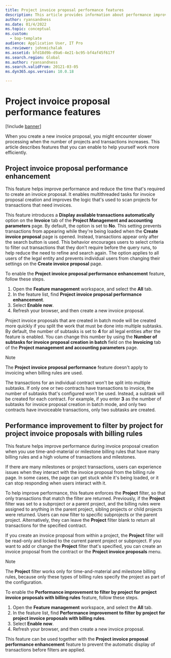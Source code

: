 ```yaml
---
title: Project invoice proposal performance features
description: This article provides information about performance improvements to project invoice proposals.
author: ryansandness
ms.date: 01/4/2022
ms.topic: conceptual
ms.custom: 
  - bap-template
audience: Application User, IT Pro
ms.reviewer: johnmichalak
ms.assetid: bfd18d9b-d9a6-4e21-bc95-bf4af45f617f
ms.search.region: Global
ms.author: ryansandness
ms.search.validFrom: 20121-03-05
ms.dyn365.ops.version: 10.0.18

---
```


# Project invoice proposal performance features

[!include [banner](../includes/banner.md)]

When you create a new invoice proposal, you might encounter slower processing when the number of projects and transactions increases. This article describes features that you can enable to help yourself work more efficiently.

## Project invoice proposal performance enhancement

This feature helps improve performance and reduce the time that's required to create an invoice proposal. It enables multithreaded tasks for invoice proposal creation and improves the logic that's used to scan projects for transactions that need invoices.

This feature introduces a **Display available transactions automatically** option on the **Invoice** tab of the **Project Management and accounting parameters** page. By default, the option is set to **No**. This setting prevents transactions from appearing while they're being loaded when the **Create invoice proposal** page is opened. Instead, transactions appear only after the search button is used. This behavior encourages users to select criteria to filter out transactions that they don't require before the query runs, to help reduce the need to refine and search again. The option applies to all users of the legal entity and prevents individual users from changing their settings on the **Create invoice proposal** page.

To enable the **Project invoice proposal performance enhancement** feature, follow these steps.

1. Open the **Feature management** workspace, and select the **All** tab.
1. In the feature list, find **Project invoice proposal performance enhancement**.
1. Select **Enable now**.
1. Refresh your browser, and then create a new invoice proposal.

Project invoice proposals that are created in batch mode will be created more quickly if you split the work that must be done into multiple subtasks. By default, the number of subtasks is set to **4** for all legal entities after the feature is enabled. You can change this number by using the **Number of subtasks for invoice proposal creation in batch** field on the **Invoicing** tab of the **Project management and accounting parameters** page.

> [!NOTE]
> The **Project invoice proposal performance** feature doesn't apply to invoicing when billing rules are used.
>
> The transactions for an individual contract won't be split into multiple subtasks. If only one or two contracts have transactions to invoice, the number of subtasks that's configured won't be used. Instead, a subtask will be created for each contract. For example, if you enter **3** as the number of subtasks for invoice proposal creation in batch mode, and only two contracts have invoiceable transactions, only two subtasks are created.

## Performance improvement to filter by project for project invoice proposals with billing rules

This feature helps improve performance during invoice proposal creation when you use time-and-material or milestone billing rules that have many billing rules and a high volume of transactions and milestones.

If there are many milestones or project transactions, users can experience issues when they interact with the invoice proposal from the billing rule page. In some cases, the page can get stuck while it's being loaded, or it can stop responding when users interact with it.

To help improve performance, this feature enforces the **Project** filter, so that only transactions that match the filter are returned. Previously, if the **Project** filter was set to a subproject or a parent project, and the billing rules were assigned to anything in the parent project, sibling projects or child projects were returned. Users can now filter to specific subprojects or the parent project. Alternatively, they can leave the **Project** filter blank to return all transactions for the specified contract.

If you create an invoice proposal from within a project, the **Project** filter will be read-only and locked to the current parent project or subproject. If you want to add or change the **Project** filter that's specified, you can create an invoice proposal from the contract or the **Project invoice proposals** menu.

> [!NOTE]
> The **Project** filter works only for time-and-material and milestone billing rules, because only these types of billing rules specify the project as part of the configuration.

To enable the **Performance improvement to filter by project for project invoice proposals with billing rules** feature, follow these steps.

1. Open the **Feature management** workspace, and select the **All** tab.
1. In the feature list, find **Performance improvement to filter by project for project invoice proposals with billing rules**.
1. Select **Enable now**.
1. Refresh your browser, and then create a new invoice proposal.

This feature can be used together with the **Project invoice proposal performance enhancement** feature to prevent the automatic display of transactions before filters are applied.

